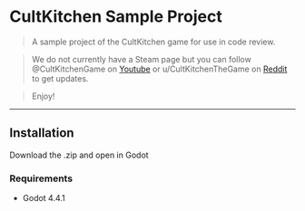 # CultKitchen Sample Project

> A sample project of the CultKitchen game for use in code review.

> We do not currently have a Steam page but you can follow @CultKitchenGame on [Youtube](https://www.youtube.com/@CultKitchenGame) or u/CultKitchenTheGame on [Reddit](https://www.reddit.com/user/CultKitchenTheGame/) to get updates.

> Enjoy!

---

## Installation

Download the .zip and open in Godot

### Requirements

- Godot 4.4.1
